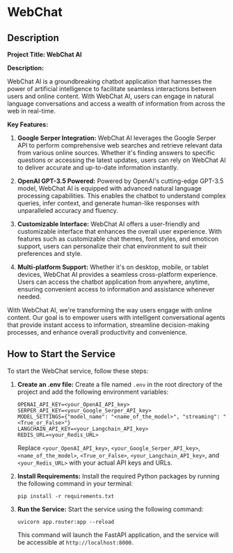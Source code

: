# WebChat

## Description

**Project Title: WebChat AI**

**Description:**

WebChat AI is a groundbreaking chatbot application that harnesses the power of artificial intelligence to facilitate seamless interactions between users and online content. With WebChat AI, users can engage in natural language conversations and access a wealth of information from across the web in real-time.

**Key Features:**

1. **Google Serper Integration:** WebChat AI leverages the Google Serper API to perform comprehensive web searches and retrieve relevant data from various online sources. Whether it's finding answers to specific questions or accessing the latest updates, users can rely on WebChat AI to deliver accurate and up-to-date information instantly.

2. **OpenAI GPT-3.5 Powered:** Powered by OpenAI's cutting-edge GPT-3.5 model, WebChat AI is equipped with advanced natural language processing capabilities. This enables the chatbot to understand complex queries, infer context, and generate human-like responses with unparalleled accuracy and fluency.

3. **Customizable Interface:** WebChat AI offers a user-friendly and customizable interface that enhances the overall user experience. With features such as customizable chat themes, font styles, and emoticon support, users can personalize their chat environment to suit their preferences and style.

4. **Multi-platform Support:** Whether it's on desktop, mobile, or tablet devices, WebChat AI provides a seamless cross-platform experience. Users can access the chatbot application from anywhere, anytime, ensuring convenient access to information and assistance whenever needed.

With WebChat AI, we're transforming the way users engage with online content. Our goal is to empower users with intelligent conversational agents that provide instant access to information, streamline decision-making processes, and enhance overall productivity and convenience.

## How to Start the Service

To start the WebChat service, follow these steps:

1. **Create an .env file:** Create a file named `.env` in the root directory of the project and add the following environment variables:

    ```
    OPENAI_API_KEY=<your_OpenAI_API_key>
    SERPER_API_KEY=<your_Google_Serper_API_key>
    MODEL_SETTINGS={"model_name": "<name_of_the_model>", "streaming": "<True_or_False>"}
    LANGCHAIN_API_KEY=<your_Langchain_API_key>
    REDIS_URL=<your_Redis_URL>
    ```

    Replace `<your_OpenAI_API_key>`, `<your_Google_Serper_API_key>`, `<name_of_the_model>`, `<True_or_False>`, `<your_Langchain_API_key>`, and `<your_Redis_URL>` with your actual API keys and URLs.

2. **Install Requirements:** Install the required Python packages by running the following command in your terminal:

    ```
    pip install -r requirements.txt
    ```

3. **Run the Service:** Start the service using the following command:

    ```
    uvicorn app.router:app --reload
    ```

    This command will launch the FastAPI application, and the service will be accessible at `http://localhost:8000`.




